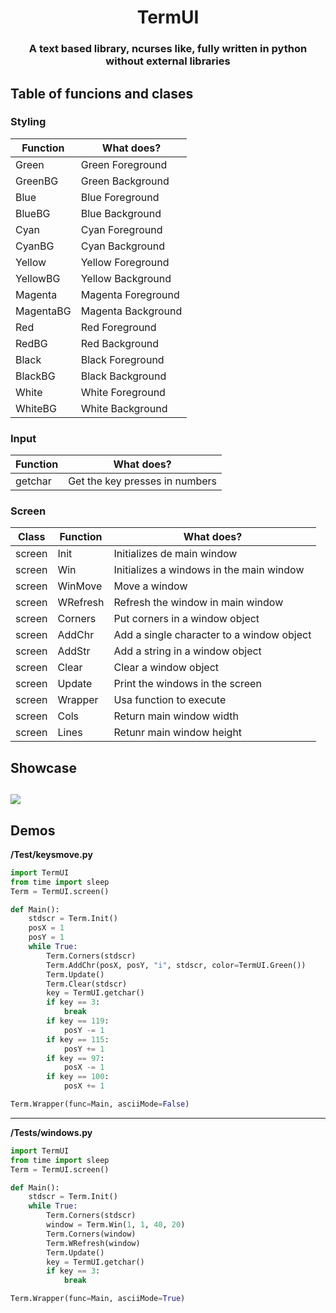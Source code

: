 <h1 align="center">TermUI</h1>
<h3 align="center">
A text based library, ncurses like, fully written in python without external libraries</h3>

## Table of funcions and clases
### Styling
| Function | What does?        |
| ---      | ---               | 
| Green    | Green Foreground  |
| GreenBG  | Green Background  |
| Blue     | Blue Foreground   |
| BlueBG   | Blue Background   |
| Cyan     | Cyan Foreground   |
| CyanBG   | Cyan Background   |
| Yellow   | Yellow Foreground |
| YellowBG | Yellow Background |
| Magenta  | Magenta Foreground|
| MagentaBG| Magenta Background|
| Red      | Red Foreground    |
| RedBG    | Red Background    |
| Black    | Black Foreground  |
| BlackBG  | Black Background  |
| White    | White Foreground  |
| WhiteBG  | White Background  |
### Input
| Function | What does?                    |
| ---      | ---                           | 
| getchar  | Get the key presses in numbers|
### Screen
| Class  | Function | What does?                               |
| ---    | ---      | ---                                      |
| screen | Init     | Initializes de main window               |
| screen | Win      | Initializes a windows in the main window |
| screen | WinMove  | Move a window                            |
| screen | WRefresh | Refresh the window in main window        |
| screen | Corners  | Put corners in a window object           |
| screen | AddChr   | Add a single character to a window object|
| screen | AddStr   | Add a string in a window object          |
| screen | Clear    | Clear a window object                    |
| screen | Update   | Print the windows in the screen          |
| screen | Wrapper  | Usa function to execute                  |
| screen | Cols     | Return main window width                 |
| screen | Lines    | Retunr main window height                |  

## Showcase
![](https://github.com/LBY-L/TermUI/blob/main/showcase.gif)
---

## Demos 
**/Test/keysmove.py**
```python
import TermUI
from time import sleep
Term = TermUI.screen()

def Main():
    stdscr = Term.Init()
    posX = 1
    posY = 1
    while True:
        Term.Corners(stdscr)
        Term.AddChr(posX, posY, "i", stdscr, color=TermUI.Green())
        Term.Update()
        Term.Clear(stdscr)
        key = TermUI.getchar()
        if key == 3:
            break
        if key == 119:
            posY -= 1
        if key == 115:
            posY += 1
        if key == 97:
            posX -= 1
        if key == 100:
            posX += 1

Term.Wrapper(func=Main, asciiMode=False)
```
---

**/Tests/windows.py**
```python
import TermUI
from time import sleep
Term = TermUI.screen()

def Main():
    stdscr = Term.Init()
    while True:
        Term.Corners(stdscr)
        window = Term.Win(1, 1, 40, 20)
        Term.Corners(window)
        Term.WRefresh(window)
        Term.Update()
        key = TermUI.getchar()
        if key == 3:
            break

Term.Wrapper(func=Main, asciiMode=True)
```

